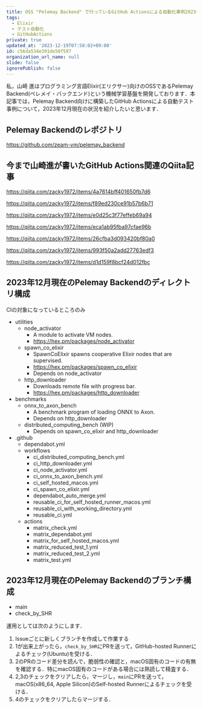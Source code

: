 ```yaml
---
title: OSS "Pelemay Backend" で行っているGitHub Actionsによる自動化事例2023年12月版
tags:
  - Elixir
  - テスト自動化
  - GitHubActions
private: true
updated_at: '2023-12-19T07:58:02+09:00'
id: c56da534e391de50f597
organization_url_name: null
slide: false
ignorePublish: false
---
```

私，山崎 進はプログラミング言語Elixir(エリクサー)向けのOSSであるPelemay Backend(ペレメイ・バックエンド)という機械学習基盤を開発しております．本記事では，Pelemay Backend向けに構築したGitHub Actionsによる自動テスト事例について，2023年12月現在の状況を紹介したいと思います．

## Pelemay Backendのレポジトリ

https://github.com/zeam-vm/pelemay_backend

## 今まで山崎進が書いたGitHub Actions関連のQiita記事

https://qiita.com/zacky1972/items/4a7614bff401650fb7d6

https://qiita.com/zacky1972/items/f89ed230ce91b57b6b71

https://qiita.com/zacky1972/items/e0d25c3f77effeb69a94

https://qiita.com/zacky1972/items/eca1ab95fba97cfae96b

https://qiita.com/zacky1972/items/26cfba3d093420bf80a0

https://qiita.com/zacky1972/items/993f50a2add27763edf3

https://qiita.com/zacky1972/items/d1d159f8bcf24d012fbc

## 2023年12月現在のPelemay Backendのディレクトリ構成

CIの対象になっているところのみ

* utilities
    * node_activator
        * A module to activate VM nodes.
        * https://hex.pm/packages/node_activator
    * spawn_co_elixir
        * SpawnCoElixir spawns cooperative Elixir nodes that are supervised.
        * https://hex.pm/packages/spawn_co_elixir
        * Depends on node_activator
    * http_downloader
        * Downloads remote file with progress bar.
        * https://hex.pm/packages/http_downloader
* benchmarks
    * onnx_to_axon_bench
        * A benchmark program of loading ONNX to Axon.
        * Depends on http_downloader
    * distributed_computing_bench (WIP)
        * Depends on spawn_co_elixir and http_downloader
* .github
    * dependabot.yml
    * workflows
        * ci_distributed_computing_bench.yml
        * ci_http_downloader.yml
        * ci_node_activator.yml
        * ci_onnx_to_axon_bench.yml
        * ci_self_hosted_macos.yml
        * ci_spawn_co_elixir.yml
        * dependabot_auto_merge.yml
        * reusable_ci_for_self_hosted_runner_macos.yml
        * reusable_ci_with_working_directory.yml
        * reusable_ci.yml
    * actions
        * matrix_check.yml
        * matrix_dependabot.yml
        * matrix_for_self_hosted_macos.yml
        * matrix_reduced_test_1.yml
        * matrix_reduced_test_2.yml
        * matrix_test.yml

## 2023年12月現在のPelemay Backendのブランチ構成

* main
* check_by_SHR

運用としては次のようにします．

1. Issueごとに新しくブランチを作成して作業する
2. 1が出来上がったら，`check_by_SHR`にPRを送って，GitHub-hosted Runnerによるチェック(Ubuntu)を受ける．
3. 2のPRのコード差分を読んで，脆弱性の確認と，macOS固有のコードの有無を確認する．特にmacOS固有のコードがある場合には熟読して精査する．
4. 2,3のチェックをクリアしたら，マージし，`main`にPRを送って，macOS(x86_64, Apple Silicon)のSelf-hosted Runnerによるチェックを受ける．
5. 4のチェックをクリアしたらマージする．

